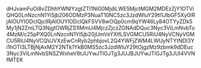 dHJvamFuOi8vZDhhYWNlYzgtZTI1Ni00MjdiLWE5MjctMGM2MDEzZjY1OTViQHQ0LnNzcnN1Yi5jb206ODMzP3NuaT10NC5zc3JzdWIuY29tI1JlbGF5Xy0lRjAlOUYlODclQjclRjAlOUYlODclQkFSVV8wOQp0cm9qYW46Ly84OTYyZDk5My1jN2ZmLTQ3NjgtOWRjZS1lMmU4MjczZjczZGNAdDQuc3Nyc3ViLmNvbTo4MzM/c25pPXQ0LnNzcnN1Yi5jb20jUmVsYXlfLSVGMCU5RiU4NyVCNyVGMCU5RiU4NyVCQVJVXzEwCnRyb2phbjovL2Q4YWFjZWM4LWUyNTYtNDI3Yi1hOTI3LTBjNjAxM2Y2NTk1YkB0MS5zc3JzdWIuY29tOjgzMz9zbmk9dDEuc3Nyc3ViLmNvbSNSZWxheV8tJUYwJTlGJTg3JUJBJUYwJTlGJTg3JUI4VVNfMTEK